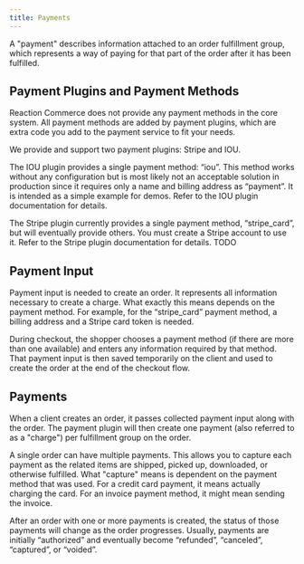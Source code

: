 ```yaml
---
title: Payments
---
```


A "payment" describes information attached to an order fulfillment group, which represents a way of paying for that part of the order after it has been fulfilled.

## Payment Plugins and Payment Methods
Reaction Commerce does not provide any payment methods in the core system. All payment methods are added by payment plugins, which are extra code you add to the payment service to fit your needs.

We provide and support two payment plugins: Stripe and IOU.

The IOU plugin provides a single payment method: “iou”. This method works without any configuration but is most likely not an acceptable solution in production since it requires only a name and billing address as “payment”. It is intended as a simple example for demos. Refer to the IOU plugin documentation for details.

The Stripe plugin currently provides a single payment method, “stripe_card”, but will eventually provide others. You must create a Stripe account to use it. Refer to the Stripe plugin documentation for details. TODO

## Payment Input
Payment input is needed to create an order. It represents all information necessary to create a charge. What exactly this means depends on the payment method. For example, for the “stripe_card” payment method, a billing address and a Stripe card token is needed.

During checkout, the shopper chooses a payment method (if there are more than one available) and enters any information required by that method. That payment input is then saved temporarily on the client and used to create the order at the end of the checkout flow.

## Payments
When a client creates an order, it passes collected payment input along with the order. The payment plugin will then create one payment (also referred to as a "charge") per fulfillment group on the order.

A single order can have multiple payments. This allows you to capture each payment as the related items are shipped, picked up, downloaded, or otherwise fulfilled. What "capture" means is dependent on the payment method that was used. For a credit card payment, it means actually charging the card. For an invoice payment method, it might mean sending the invoice.

After an order with one or more payments is created, the status of those payments will change as the order progresses. Usually, payments are initially “authorized” and eventually become “refunded”, “canceled”, “captured”, or “voided”.
